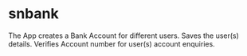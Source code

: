 # snbank
The App creates a Bank Account for different users. 
Saves the user(s) details.
Verifies Account number for user(s) account enquiries.